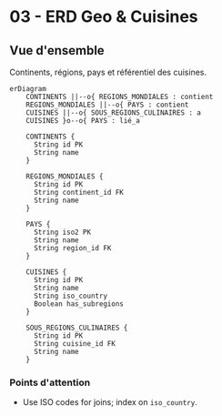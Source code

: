 # 03 - ERD Geo & Cuisines

## Vue d'ensemble

Continents, régions, pays et référentiel des cuisines.

```mermaid
erDiagram
    CONTINENTS ||--o{ REGIONS_MONDIALES : contient
    REGIONS_MONDIALES ||--o{ PAYS : contient
    CUISINES ||--o{ SOUS_REGIONS_CULINAIRES : a
    CUISINES }o--o{ PAYS : lié_a

    CONTINENTS {
      String id PK
      String name
    }

    REGIONS_MONDIALES {
      String id PK
      String continent_id FK
      String name
    }

    PAYS {
      String iso2 PK
      String name
      String region_id FK
    }

    CUISINES {
      String id PK
      String name
      String iso_country
      Boolean has_subregions
    }

    SOUS_REGIONS_CULINAIRES {
      String id PK
      String cuisine_id FK
      String name
    }
```

### Points d'attention

- Use ISO codes for joins; index on `iso_country`.
